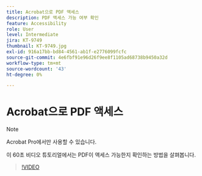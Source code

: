 ```yaml
---
title: Acrobat으로 PDF 액세스
description: PDF 액세스 가능 여부 확인
feature: Accessibility
role: User
level: Intermediate
jira: KT-9749
thumbnail: KT-9749.jpg
exl-id: 916a17bb-bd84-4561-ab1f-e2776099fcfc
source-git-commit: 4e6fbf91e96d26f9ee8f1105ad68738b9450a32d
workflow-type: tm+mt
source-wordcount: '43'
ht-degree: 0%

---
```


# Acrobat으로 PDF 액세스

>[!NOTE]
>
>Acrobat Pro에서만 사용할 수 있습니다.

이 60초 비디오 튜토리얼에서는 PDF이 액세스 가능한지 확인하는 방법을 살펴봅니다.

>[!VIDEO](https://video.tv.adobe.com/v/340076?quality=12&learn=on&hidetitle=true)
